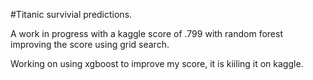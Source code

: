 #Titanic survivial predictions.

A work in progress with a kaggle score of .799 with random forest improving the score using grid search.

Working on using xgboost to improve my score, it is kiiling it on kaggle.

